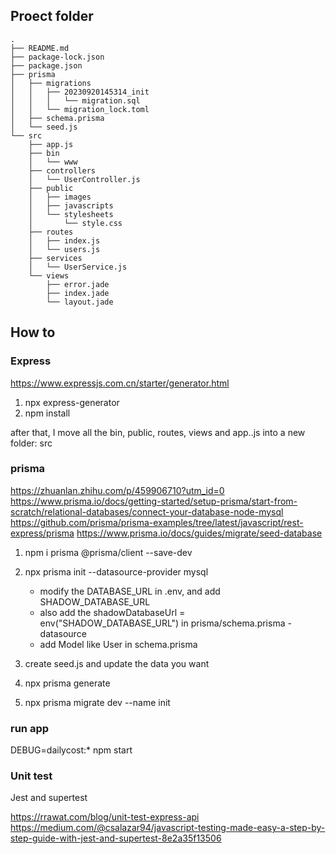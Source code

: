 ## Proect folder

```
.
├── README.md
├── package-lock.json
├── package.json
├── prisma
│   ├── migrations
│   │   ├── 20230920145314_init
│   │   │   └── migration.sql
│   │   └── migration_lock.toml
│   ├── schema.prisma
│   └── seed.js
└── src
    ├── app.js
    ├── bin
    │   └── www
    ├── controllers
    │   └── UserController.js
    ├── public
    │   ├── images
    │   ├── javascripts
    │   └── stylesheets
    │       └── style.css
    ├── routes
    │   ├── index.js
    │   └── users.js
    ├── services
    │   └── UserService.js
    └── views
        ├── error.jade
        ├── index.jade
        └── layout.jade
```

## How to

### Express

https://www.expressjs.com.cn/starter/generator.html

1. npx express-generator
2. npm install

after that, I move all the bin, public, routes, views and app..js into a new folder: src

### prisma

https://zhuanlan.zhihu.com/p/459906710?utm_id=0
https://www.prisma.io/docs/getting-started/setup-prisma/start-from-scratch/relational-databases/connect-your-database-node-mysql
https://github.com/prisma/prisma-examples/tree/latest/javascript/rest-express/prisma
https://www.prisma.io/docs/guides/migrate/seed-database

1. npm i prisma @prisma/client --save-dev
2. npx prisma init --datasource-provider mysql

   - modify the DATABASE_URL in .env, and add SHADOW_DATABASE_URL
   - also add the shadowDatabaseUrl = env("SHADOW_DATABASE_URL") in prisma/schema.prisma - datasource
   - add Model like User in schema.prisma

3. create seed.js and update the data you want
4. npx prisma generate
5. npx prisma migrate dev --name init

### run app

DEBUG=dailycost:\* npm start

### Unit test

Jest and supertest

https://rrawat.com/blog/unit-test-express-api
https://medium.com/@csalazar94/javascript-testing-made-easy-a-step-by-step-guide-with-jest-and-supertest-8e2a35f13506
